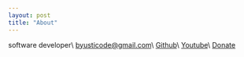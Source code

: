 ```yaml
---
layout: post
title: "About"
---
```

software developer\\
byusticode@gmail.com\\
[Github](https://github.com/byusti)\\
[Youtube](https://www.youtube.com/@CoderBernardo)\\
[Donate](https://buymeacoffee.com/beginnersmind)
